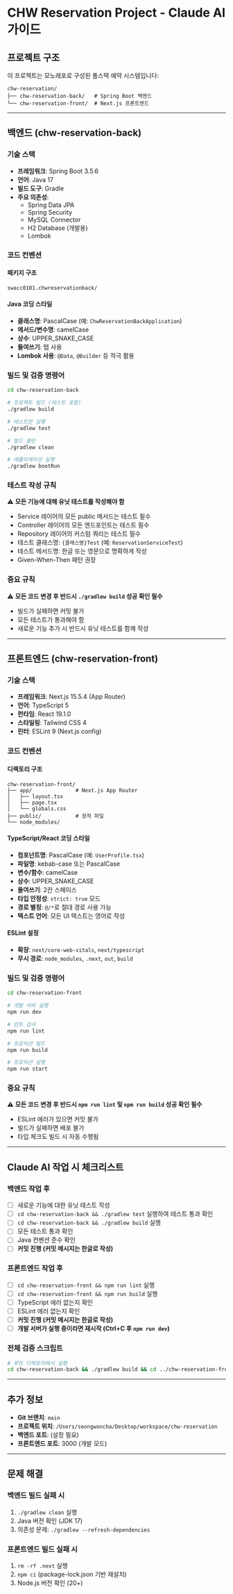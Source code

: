 # CHW Reservation Project - Claude AI 가이드

## 프로젝트 구조

이 프로젝트는 모노레포로 구성된 풀스택 예약 시스템입니다:

```
chw-reservation/
├── chw-reservation-back/   # Spring Boot 백엔드
└── chw-reservation-front/  # Next.js 프론트엔드
```

---

## 백엔드 (chw-reservation-back)

### 기술 스택
- **프레임워크**: Spring Boot 3.5.6
- **언어**: Java 17
- **빌드 도구**: Gradle
- **주요 의존성**:
  - Spring Data JPA
  - Spring Security
  - MySQL Connector
  - H2 Database (개발용)
  - Lombok

### 코드 컨벤션

#### 패키지 구조
```
swacc0101.chwreservationback/
```

#### Java 코딩 스타일
- **클래스명**: PascalCase (예: `ChwReservationBackApplication`)
- **메서드/변수명**: camelCase
- **상수**: UPPER_SNAKE_CASE
- **들여쓰기**: 탭 사용
- **Lombok 사용**: `@Data`, `@Builder` 등 적극 활용

### 빌드 및 검증 명령어

```bash
cd chw-reservation-back

# 프로젝트 빌드 (테스트 포함)
./gradlew build

# 테스트만 실행
./gradlew test

# 빌드 클린
./gradlew clean

# 애플리케이션 실행
./gradlew bootRun
```

### 테스트 작성 규칙
⚠️ **모든 기능에 대해 유닛 테스트를 작성해야 함**
- Service 레이어의 모든 public 메서드는 테스트 필수
- Controller 레이어의 모든 엔드포인트는 테스트 필수
- Repository 레이어의 커스텀 쿼리는 테스트 필수
- 테스트 클래스명: `{클래스명}Test` (예: `ReservationServiceTest`)
- 테스트 메서드명: 한글 또는 영문으로 명확하게 작성
- Given-When-Then 패턴 권장

### 중요 규칙
⚠️ **모든 코드 변경 후 반드시 `./gradlew build` 성공 확인 필수**
- 빌드가 실패하면 커밋 불가
- 모든 테스트가 통과해야 함
- 새로운 기능 추가 시 반드시 유닛 테스트를 함께 작성

---

## 프론트엔드 (chw-reservation-front)

### 기술 스택
- **프레임워크**: Next.js 15.5.4 (App Router)
- **언어**: TypeScript 5
- **런타임**: React 19.1.0
- **스타일링**: Tailwind CSS 4
- **린터**: ESLint 9 (Next.js config)

### 코드 컨벤션

#### 디렉토리 구조
```
chw-reservation-front/
├── app/              # Next.js App Router
│   ├── layout.tsx
│   ├── page.tsx
│   └── globals.css
├── public/           # 정적 파일
└── node_modules/
```

#### TypeScript/React 코딩 스타일
- **컴포넌트명**: PascalCase (예: `UserProfile.tsx`)
- **파일명**: kebab-case 또는 PascalCase
- **변수/함수**: camelCase
- **상수**: UPPER_SNAKE_CASE
- **들여쓰기**: 2칸 스페이스
- **타입 안정성**: `strict: true` 모드
- **경로 별칭**: `@/*`로 절대 경로 사용 가능
- **텍스트 언어**: 모든 UI 텍스트는 영어로 작성

#### ESLint 설정
- **확장**: `next/core-web-vitals`, `next/typescript`
- **무시 경로**: `node_modules`, `.next`, `out`, `build`

### 빌드 및 검증 명령어

```bash
cd chw-reservation-front

# 개발 서버 실행
npm run dev

# 린트 검사
npm run lint

# 프로덕션 빌드
npm run build

# 프로덕션 실행
npm run start
```

### 중요 규칙
⚠️ **모든 코드 변경 후 반드시 `npm run lint` 및 `npm run build` 성공 확인 필수**
- ESLint 에러가 있으면 커밋 불가
- 빌드가 실패하면 배포 불가
- 타입 체크도 빌드 시 자동 수행됨

---

## Claude AI 작업 시 체크리스트

### 백엔드 작업 후
- [ ] 새로운 기능에 대한 유닛 테스트 작성
- [ ] `cd chw-reservation-back && ./gradlew test` 실행하여 테스트 통과 확인
- [ ] `cd chw-reservation-back && ./gradlew build` 실행
- [ ] 모든 테스트 통과 확인
- [ ] Java 컨벤션 준수 확인
- [ ] **커밋 진행 (커밋 메시지는 한글로 작성)**

### 프론트엔드 작업 후
- [ ] `cd chw-reservation-front && npm run lint` 실행
- [ ] `cd chw-reservation-front && npm run build` 실행
- [ ] TypeScript 에러 없는지 확인
- [ ] ESLint 에러 없는지 확인
- [ ] **커밋 진행 (커밋 메시지는 한글로 작성)**
- [ ] **개발 서버가 실행 중이라면 재시작 (Ctrl+C 후 `npm run dev`)**

### 전체 검증 스크립트
```bash
# 루트 디렉토리에서 실행
cd chw-reservation-back && ./gradlew build && cd ../chw-reservation-front && npm run lint && npm run build
```

---

## 추가 정보

- **Git 브랜치**: `main`
- **프로젝트 위치**: `/Users/seongwoncha/Desktop/workspace/chw-reservation`
- **백엔드 포트**: (설정 필요)
- **프론트엔드 포트**: 3000 (개발 모드)

---

## 문제 해결

### 백엔드 빌드 실패 시
1. `./gradlew clean` 실행
2. Java 버전 확인 (JDK 17)
3. 의존성 문제: `./gradlew --refresh-dependencies`

### 프론트엔드 빌드 실패 시
1. `rm -rf .next` 실행
2. `npm ci` (package-lock.json 기반 재설치)
3. Node.js 버전 확인 (20+)
